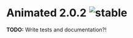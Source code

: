 
# Animated 2.0.2 ![stable](https://img.shields.io/badge/stability-stable-4EBA0F.svg?style=flat)

**TODO:** Write tests and documentation?!
